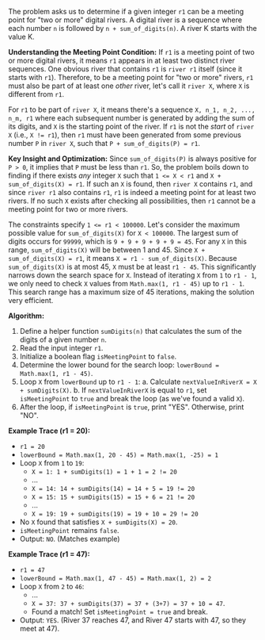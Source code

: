 The problem asks us to determine if a given integer `r1` can be a meeting point for "two or more" digital rivers. A digital river is a sequence where each number `n` is followed by `n + sum_of_digits(n)`. A river K starts with the value K.

**Understanding the Meeting Point Condition:**
If `r1` is a meeting point of two or more digital rivers, it means `r1` appears in at least two distinct river sequences. One obvious river that contains `r1` is `river r1` itself (since it starts with `r1`). Therefore, to be a meeting point for "two or more" rivers, `r1` must also be part of at least one *other* river, let's call it `river X`, where `X` is different from `r1`.

For `r1` to be part of `river X`, it means there's a sequence `X, n_1, n_2, ..., n_m, r1` where each subsequent number is generated by adding the sum of its digits, and `X` is the starting point of the river. If `r1` is not the *start* of `river X` (i.e., `X != r1`), then `r1` must have been generated from some previous number `P` in `river X`, such that `P + sum_of_digits(P) = r1`.

**Key Insight and Optimization:**
Since `sum_of_digits(P)` is always positive for `P > 0`, it implies that `P` must be less than `r1`.
So, the problem boils down to finding if there exists *any* integer `X` such that `1 <= X < r1` and `X + sum_of_digits(X) = r1`. If such an `X` is found, then `river X` contains `r1`, and since `river r1` also contains `r1`, `r1` is indeed a meeting point for at least two rivers. If no such `X` exists after checking all possibilities, then `r1` cannot be a meeting point for two or more rivers.

The constraints specify `1 <= r1 < 100000`.
Let's consider the maximum possible value for `sum_of_digits(X)` for `X < 100000`. The largest sum of digits occurs for `99999`, which is `9 + 9 + 9 + 9 + 9 = 45`. For any `X` in this range, `sum_of_digits(X)` will be between 1 and 45.
Since `X + sum_of_digits(X) = r1`, it means `X = r1 - sum_of_digits(X)`.
Because `sum_of_digits(X)` is at most 45, `X` must be at least `r1 - 45`.
This significantly narrows down the search space for `X`. Instead of iterating `X` from `1` to `r1 - 1`, we only need to check `X` values from `Math.max(1, r1 - 45)` up to `r1 - 1`. This search range has a maximum size of 45 iterations, making the solution very efficient.

**Algorithm:**
1. Define a helper function `sumDigits(n)` that calculates the sum of the digits of a given number `n`.
2. Read the input integer `r1`.
3. Initialize a boolean flag `isMeetingPoint` to `false`.
4. Determine the lower bound for the search loop: `lowerBound = Math.max(1, r1 - 45)`.
5. Loop `X` from `lowerBound` up to `r1 - 1`:
   a. Calculate `nextValueInRiverX = X + sumDigits(X)`.
   b. If `nextValueInRiverX` is equal to `r1`, set `isMeetingPoint` to `true` and break the loop (as we've found a valid `X`).
6. After the loop, if `isMeetingPoint` is `true`, print "YES". Otherwise, print "NO".

**Example Trace (r1 = 20):**
- `r1 = 20`
- `lowerBound = Math.max(1, 20 - 45) = Math.max(1, -25) = 1`
- Loop `X` from `1` to `19`:
    - `X = 1: 1 + sumDigits(1) = 1 + 1 = 2 != 20`
    - ...
    - `X = 14: 14 + sumDigits(14) = 14 + 5 = 19 != 20`
    - `X = 15: 15 + sumDigits(15) = 15 + 6 = 21 != 20`
    - ...
    - `X = 19: 19 + sumDigits(19) = 19 + 10 = 29 != 20`
- No `X` found that satisfies `X + sumDigits(X) = 20`.
- `isMeetingPoint` remains `false`.
- Output: `NO`. (Matches example)

**Example Trace (r1 = 47):**
- `r1 = 47`
- `lowerBound = Math.max(1, 47 - 45) = Math.max(1, 2) = 2`
- Loop `X` from `2` to `46`:
    - ...
    - `X = 37: 37 + sumDigits(37) = 37 + (3+7) = 37 + 10 = 47`.
    - Found a match! Set `isMeetingPoint = true` and break.
- Output: `YES`. (River 37 reaches 47, and River 47 starts with 47, so they meet at 47).